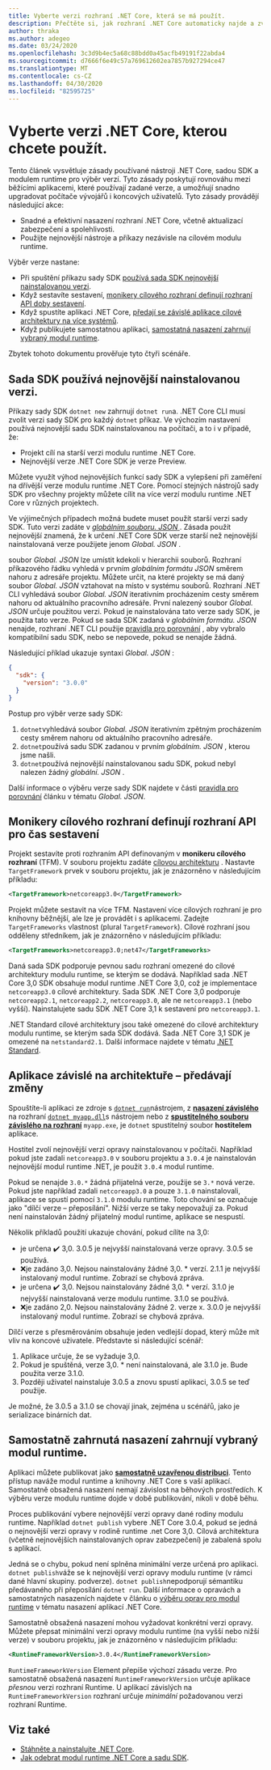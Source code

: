 ```yaml
---
title: Vyberte verzi rozhraní .NET Core, která se má použít.
description: Přečtěte si, jak rozhraní .NET Core automaticky najde a zvolí verze modulu runtime pro váš program. V tomto článku se naučíte, jak vynutit konkrétní verzi.
author: thraka
ms.author: adegeo
ms.date: 03/24/2020
ms.openlocfilehash: 3c3d9b4ec5a68c88bdd0a45acfb49191f22abda4
ms.sourcegitcommit: d7666f6e49c57a769612602ea7857b927294ce47
ms.translationtype: MT
ms.contentlocale: cs-CZ
ms.lasthandoff: 04/30/2020
ms.locfileid: "82595725"
---
```

# <a name="select-the-net-core-version-to-use"></a>Vyberte verzi .NET Core, kterou chcete použít.

Tento článek vysvětluje zásady používané nástroji .NET Core, sadou SDK a modulem runtime pro výběr verzí. Tyto zásady poskytují rovnováhu mezi běžícími aplikacemi, které používají zadané verze, a umožňují snadno upgradovat počítače vývojářů i koncových uživatelů. Tyto zásady provádějí následující akce:

- Snadné a efektivní nasazení rozhraní .NET Core, včetně aktualizací zabezpečení a spolehlivosti.
- Použijte nejnovější nástroje a příkazy nezávisle na cílovém modulu runtime.

Výběr verze nastane:

- Při spuštění příkazu sady SDK [používá sada SDK nejnovější nainstalovanou verzi](#the-sdk-uses-the-latest-installed-version).
- Když sestavíte sestavení, [monikery cílového rozhraní definují rozhraní API doby sestavení](#target-framework-monikers-define-build-time-apis).
- Když spustíte aplikaci .NET Core, [předají se závislé aplikace cílové architektury na více systémů](#framework-dependent-apps-roll-forward).
- Když publikujete samostatnou aplikaci, [samostatná nasazení zahrnují vybraný modul runtime](#self-contained-deployments-include-the-selected-runtime).

Zbytek tohoto dokumentu prověřuje tyto čtyři scénáře.

## <a name="the-sdk-uses-the-latest-installed-version"></a>Sada SDK používá nejnovější nainstalovanou verzi.

Příkazy sady SDK `dotnet new` zahrnují `dotnet run`a. .NET Core CLI musí zvolit verzi sady SDK pro každý `dotnet` příkaz. Ve výchozím nastavení používá nejnovější sadu SDK nainstalovanou na počítači, a to i v případě, že:

- Projekt cílí na starší verzi modulu runtime .NET Core.
- Nejnovější verze .NET Core SDK je verze Preview.

Můžete využít výhod nejnovějších funkcí sady SDK a vylepšení při zaměření na dřívější verze modulu runtime .NET Core. Pomocí stejných nástrojů sady SDK pro všechny projekty můžete cílit na více verzí modulu runtime .NET Core v různých projektech.

Ve výjimečných případech možná budete muset použít starší verzi sady SDK. Tuto verzi zadáte v [ *globálním souboru. JSON* ](../tools/global-json.md). Zásada použít nejnovější znamená, že k určení .NET Core SDK verze starší než nejnovější nainstalovaná verze použijete jenom *Global. JSON* .

soubor *Global. JSON* lze umístit kdekoli v hierarchii souborů. Rozhraní příkazového řádku vyhledá v prvním *globálním formátu JSON* směrem nahoru z adresáře projektu. Můžete určit, na které projekty se má daný soubor *Global. JSON* vztahovat na místo v systému souborů. Rozhraní .NET CLI vyhledává soubor *Global. JSON* iterativním procházením cesty směrem nahoru od aktuálního pracovního adresáře. První nalezený soubor *Global. JSON* určuje použitou verzi. Pokud je nainstalována tato verze sady SDK, je použita tato verze. Pokud se sada SDK zadaná v *globálním formátu. JSON* nenajde, rozhraní .NET CLI použije [pravidla pro porovnání](../tools/global-json.md#matching-rules) , aby vybralo kompatibilní sadu SDK, nebo se nepovede, pokud se nenajde žádná.

Následující příklad ukazuje syntaxi *Global. JSON* :

``` json
{
  "sdk": {
    "version": "3.0.0"
  }
}
```

Postup pro výběr verze sady SDK:

1. `dotnet`vyhledává soubor *Global. JSON* iterativním zpětným procházením cesty směrem nahoru od aktuálního pracovního adresáře.
1. `dotnet`používá sadu SDK zadanou v prvním *globálním. JSON* , kterou jsme našli.
1. `dotnet`používá nejnovější nainstalovanou sadu SDK, pokud nebyl nalezen žádný *globální. JSON* .

Další informace o výběru verze sady SDK najdete v části [pravidla pro porovnání](../tools/global-json.md#matching-rules) článku v tématu *Global. JSON*.

## <a name="target-framework-monikers-define-build-time-apis"></a>Monikery cílového rozhraní definují rozhraní API pro čas sestavení

Projekt sestavíte proti rozhraním API definovaným v **monikeru cílového rozhraní** (TFM). V souboru projektu zadáte [cílovou architekturu](../../standard/frameworks.md) . Nastavte `TargetFramework` prvek v souboru projektu, jak je znázorněno v následujícím příkladu:

``` xml
<TargetFramework>netcoreapp3.0</TargetFramework>
```

Projekt můžete sestavit na více TFM. Nastavení více cílových rozhraní je pro knihovny běžnější, ale lze je provádět i s aplikacemi. Zadejte `TargetFrameworks` vlastnost (plural `TargetFramework`). Cílové rozhraní jsou odděleny středníkem, jak je znázorněno v následujícím příkladu:

``` xml
<TargetFrameworks>netcoreapp3.0;net47</TargetFrameworks>
```

Daná sada SDK podporuje pevnou sadu rozhraní omezené do cílové architektury modulu runtime, se kterým se dodává. Například sada .NET Core 3,0 SDK obsahuje modul runtime .NET Core 3,0, což je implementace `netcoreapp3.0` cílové architektury. Sada SDK .NET Core 3,0 podporuje `netcoreapp2.1`, `netcoreapp2.2`, `netcoreapp3.0`, ale ne `netcoreapp3.1` (nebo vyšší). Nainstalujete sadu SDK .NET Core 3,1 k sestavení pro `netcoreapp3.1`.

.NET Standard cílové architektury jsou také omezené do cílové architektury modulu runtime, se kterým sada SDK dodává. Sada .NET Core 3,1 SDK je omezené na `netstandard2.1`. Další informace najdete v tématu [.NET Standard](../../standard/net-standard.md).

## <a name="framework-dependent-apps-roll-forward"></a>Aplikace závislé na architektuře – předávají změny

Spouštíte-li aplikaci ze zdroje s [`dotnet run`](../tools/dotnet-run.md)nástrojem, z [**nasazení závislého**](../deploying/index.md#publish-runtime-dependent) na rozhraní [`dotnet myapp.dll`](../tools/dotnet.md#description)s nástrojem nebo z [**spustitelného souboru závislého na rozhraní**](../deploying/index.md#publish-runtime-dependent) `myapp.exe`, je `dotnet` spustitelný soubor **hostitelem** aplikace.

Hostitel zvolí nejnovější verzi opravy nainstalovanou v počítači. Například pokud jste zadali `netcoreapp3.0` v souboru projektu a `3.0.4` je nainstalován nejnovější modul runtime .NET, je použit `3.0.4` modul runtime.

Pokud se nenajde `3.0.*` žádná přijatelná verze, použije se `3.*` nová verze. Pokud jste například zadali `netcoreapp3.0` a pouze `3.1.0` nainstalovali, aplikace se spustí pomocí `3.1.0` modulu runtime. Toto chování se označuje jako "dílčí verze – přeposílání". Nižší verze se taky nepovažují za. Pokud není nainstalován žádný přijatelný modul runtime, aplikace se nespustí.

Několik příkladů použití ukazuje chování, pokud cílíte na 3,0:

- je určena ✔️ 3,0. 3.0.5 je nejvyšší nainstalovaná verze opravy. 3.0.5 se používá.
- ❌je zadáno 3,0. Nejsou nainstalovány žádné 3,0. * verzí. 2.1.1 je nejvyšší instalovaný modul runtime. Zobrazí se chybová zpráva.
- je určena ✔️ 3,0. Nejsou nainstalovány žádné 3,0. * verzí. 3.1.0 je nejvyšší nainstalovaná verze modulu runtime. 3.1.0 se používá.
- ❌je zadáno 2,0. Nejsou nainstalovány žádné 2. verze x. 3.0.0 je nejvyšší instalovaný modul runtime. Zobrazí se chybová zpráva.

Dílčí verze s přesměrováním obsahuje jeden vedlejší dopad, který může mít vliv na koncové uživatele. Představte si následující scénář:

1. Aplikace určuje, že se vyžaduje 3,0.
2. Pokud je spuštěná, verze 3,0. * není nainstalovaná, ale 3.1.0 je. Bude použita verze 3.1.0.
3. Později uživatel nainstaluje 3.0.5 a znovu spustí aplikaci, 3.0.5 se teď použije.

Je možné, že 3.0.5 a 3.1.0 se chovají jinak, zejména u scénářů, jako je serializace binárních dat.

## <a name="self-contained-deployments-include-the-selected-runtime"></a>Samostatně zahrnutá nasazení zahrnují vybraný modul runtime.

Aplikaci můžete publikovat jako [**samostatně uzavřenou distribuci**](../deploying/index.md#publish-self-contained). Tento přístup naváže modul runtime a knihovny .NET Core s vaší aplikací. Samostatně obsažená nasazení nemají závislost na běhových prostředích. K výběru verze modulu runtime dojde v době publikování, nikoli v době běhu.

Proces publikování vybere nejnovější verzi opravy dané rodiny modulu runtime. Například `dotnet publish` vybere .NET Core 3.0.4, pokud se jedná o nejnovější verzi opravy v rodině runtime .net Core 3,0. Cílová architektura (včetně nejnovějších nainstalovaných oprav zabezpečení) je zabalená spolu s aplikací.

Jedná se o chybu, pokud není splněna minimální verze určená pro aplikaci. `dotnet publish`váže se k nejnovější verzi opravy modulu runtime (v rámci dané hlavní skupiny. podverze). `dotnet publish`nepodporují sémantiku předávaného při přeposílání `dotnet run`. Další informace o opravách a samostatných nasazeních najdete v článku o [výběru oprav pro modul runtime](../deploying/runtime-patch-selection.md) v tématu nasazení aplikací .NET Core.

Samostatně obsažená nasazení mohou vyžadovat konkrétní verzi opravy. Můžete přepsat minimální verzi opravy modulu runtime (na vyšší nebo nižší verze) v souboru projektu, jak je znázorněno v následujícím příkladu:

``` xml
<RuntimeFrameworkVersion>3.0.4</RuntimeFrameworkVersion>
```

`RuntimeFrameworkVersion` Element přepíše výchozí zásadu verze. Pro samostatně obsažená nasazení `RuntimeFrameworkVersion` určuje aplikace *přesnou* verzi rozhraní Runtime. U aplikací závislých na `RuntimeFrameworkVersion` rozhraní určuje *minimální* požadovanou verzi rozhraní Runtime.

## <a name="see-also"></a>Viz také

- [Stáhněte a nainstalujte .NET Core](../install/index.md).
- [Jak odebrat modul runtime .NET Core a sadu SDK](../install/remove-runtime-sdk-versions.md).
